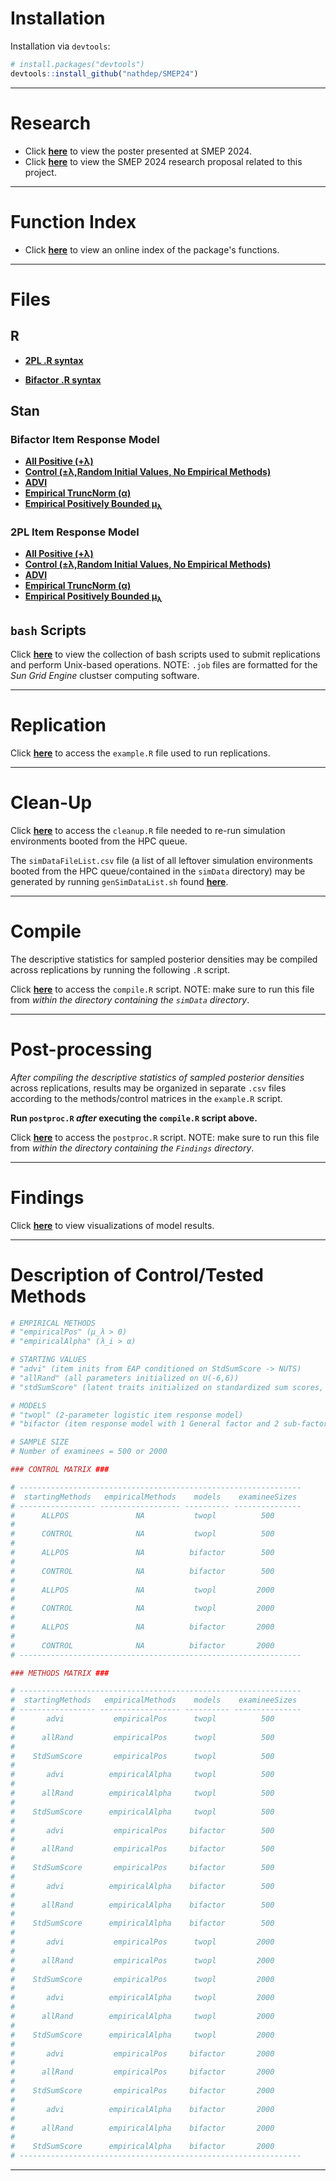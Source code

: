 # Installation

Installation via `devtools`:

```r
# install.packages("devtools")
devtools::install_github("nathdep/SMEP24")
```

***
# Research

- Click [**here**](https://github.com/nathdep/SMEP24/blob/main/SMEP_2024.pdf) to view the poster presented at SMEP 2024.
- Click [**here**](https://github.com/nathdep/SMEP24/blob/main/SMEP_2024_article.pdf) to view the SMEP 2024 research proposal related to this project.

***
# Function Index

- Click [**here**](https://github.com/nathdep/SMEP24/wiki/INDEX) to view an online index of the package's functions.
***
# Files

## R
- [**2PL .R syntax**](https://github.com/nathdep/SMEP24/blob/main/R/twopl.R)

- [**Bifactor .R syntax**](https://github.com/nathdep/SMEP24/blob/main/R/bifactor.R)

## Stan 
### Bifactor Item Response Model

- [**All Positive (+λ)**](https://github.com/nathdep/SMEP24/blob/main/Stan/bifactor_ALLPOS.stan)
- [**Control (±λ,Random Initial Values, No Empirical Methods)**](https://github.com/nathdep/SMEP24/blob/main/Stan/bifactor_CONTROL.stan)
- [**ADVI**](https://github.com/nathdep/SMEP24/blob/main/Stan/bifactor_advi.stan)
- [**Empirical TruncNorm (α)**](https://github.com/nathdep/SMEP24/blob/main/Stan/bifactor_empiricalAlpha.stan)
- [**Empirical Positively Bounded μ<sub>λ</sub>**](https://github.com/nathdep/SMEP24/blob/main/Stan/bifactor_empiricalPos.stan)

### 2PL Item Response Model
- [**All Positive (+λ)**](https://github.com/nathdep/SMEP24/blob/main/Stan/twopl_ALLPOS.stan)
- [**Control (±λ,Random Initial Values, No Empirical Methods)**](https://github.com/nathdep/SMEP24/blob/main/Stan/twopl_CONTROL.stan)
- [**ADVI**](https://github.com/nathdep/SMEP24/blob/main/Stan/twopl_advi.stan)
- [**Empirical TruncNorm (α)**](https://github.com/nathdep/SMEP24/blob/main/Stan/twopl_empiricalAlpha.stan)
- [**Empirical Positively Bounded μ<sub>λ</sub>**](https://github.com/nathdep/SMEP24/blob/main/Stan/twopl_empiricalPos.stan)

## `bash` Scripts
Click [**here**](https://github.com/nathdep/SMEP24/tree/main/JobScripts) to view the collection of bash scripts used to submit replications and perform Unix-based operations. NOTE: `.job` files are formatted for the *Sun Grid Engine* clustser computing software.
***
# Replication
Click [**here**](https://github.com/nathdep/SMEP24/blob/main/Supp_R/example.R) to access the `example.R` file used to run replications. 
***
# Clean-Up 
Click [**here**](https://github.com/nathdep/SMEP24/blob/main/Supp_R/cleanup.R) to access the `cleanup.R` file needed to re-run simulation environments booted from the HPC queue.

The `simDataFileList.csv` file (a list of all leftover simulation environments booted from the HPC queue/contained in the `simData` directory) may be generated by running `genSimDataList.sh` found [**here**](https://github.com/nathdep/SMEP24/blob/main/genSimDataList.sh). 
***
# Compile
The descriptive statistics for sampled posterior densities may be compiled across replications by running the following `.R` script.

Click [**here**](https://github.com/nathdep/SMEP24/blob/main/Supp_R/compile.R) to access the `compile.R` script. NOTE: make sure to run this file from *within the directory containing the `simData` directory*.
***
# Post-processing
*After compiling the descriptive statistics of sampled posterior densities* across replications, results may be organized in separate `.csv` files according to the methods/control matrices in the `example.R` script.

**Run `postproc.R` *after* executing the `compile.R` script above.**

Click [**here**](https://github.com/nathdep/SMEP24/blob/main/Supp_R/postproc.R) to access the `postproc.R` script. NOTE: make sure to run this file from *within the directory containing the `Findings` directory*.
***
# Findings

Click [**here**](https://github.com/nathdep/SMEP24/tree/main/Visualizations) to view visualizations of model results.

***
# Description of Control/Tested Methods
```r
# EMPIRICAL METHODS
# "empiricalPos" (μ_λ > 0)
# "empiricalAlpha" (λ_i > α)

# STARTING VALUES
# "advi" (item inits from EAP conditioned on StdSumScore -> NUTS)
# "allRand" (all parameters initialized on U(-6,6))
# "stdSumScore" (latent traits initialized on standardized sum scores, all other parameters initialized on U(-6,6))

# MODELS
# "twopl" (2-parameter logistic item response model)
# "bifactor (item response model with 1 General factor and 2 sub-factors)

# SAMPLE SIZE
# Number of examinees = 500 or 2000

### CONTROL MATRIX ###

# ---------------------------------------------------------------
#  startingMethods   empiricalMethods    models    examineeSizes
# ----------------- ------------------ ---------- ---------------
#      ALLPOS               NA           twopl          500
#
#      CONTROL              NA           twopl          500
#
#      ALLPOS               NA          bifactor        500
#
#      CONTROL              NA          bifactor        500
#
#      ALLPOS               NA           twopl         2000
#
#      CONTROL              NA           twopl         2000
#
#      ALLPOS               NA          bifactor       2000
#
#      CONTROL              NA          bifactor       2000
# ---------------------------------------------------------------

### METHODS MATRIX ###

# ---------------------------------------------------------------
#  startingMethods   empiricalMethods    models    examineeSizes
# ----------------- ------------------ ---------- ---------------
#       advi           empiricalPos      twopl          500
#
#      allRand         empiricalPos      twopl          500
#
#    StdSumScore       empiricalPos      twopl          500
#
#       advi          empiricalAlpha     twopl          500
#
#      allRand        empiricalAlpha     twopl          500
#
#    StdSumScore      empiricalAlpha     twopl          500
#
#       advi           empiricalPos     bifactor        500
#
#      allRand         empiricalPos     bifactor        500
#
#    StdSumScore       empiricalPos     bifactor        500
#
#       advi          empiricalAlpha    bifactor        500
#
#      allRand        empiricalAlpha    bifactor        500
#
#    StdSumScore      empiricalAlpha    bifactor        500
#
#       advi           empiricalPos      twopl         2000
#
#      allRand         empiricalPos      twopl         2000
#
#    StdSumScore       empiricalPos      twopl         2000
#
#       advi          empiricalAlpha     twopl         2000
#
#      allRand        empiricalAlpha     twopl         2000
#
#    StdSumScore      empiricalAlpha     twopl         2000
#
#       advi           empiricalPos     bifactor       2000
#
#      allRand         empiricalPos     bifactor       2000
#
#    StdSumScore       empiricalPos     bifactor       2000
#
#       advi          empiricalAlpha    bifactor       2000
#
#      allRand        empiricalAlpha    bifactor       2000
#
#    StdSumScore      empiricalAlpha    bifactor       2000
# ---------------------------------------------------------------
```
***
